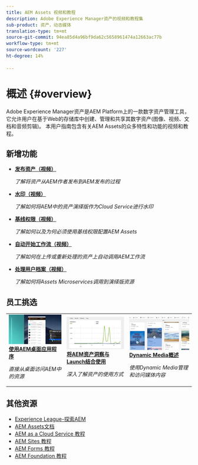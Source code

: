 ```yaml
---
title: AEM Assets 视频和教程
description: Adobe Experience Manager资产的视频和教程集
sub-product: 资产，动态媒体
translation-type: tm+mt
source-git-commit: 94ea85d4a96bf9da62c5658961474a12663ac77b
workflow-type: tm+mt
source-wordcount: '227'
ht-degree: 14%

---
```



# 概述 {#overview}

Adobe Experience Manager资产是AEM Platform上的一款数字资产管理工具，它允许用户在基于Web的存储库中创建、管理和共享其数字资产(图像、视频、文档和音频剪辑)。 本用户指南包含有关AEM Assets的众多特性和功能的视频和教程。

## 新增功能


* **[发布资产（视频）](./sharing/publish.md)**

   *了解将资产从AEM作者发布到AEM发布的过程*

* **[水印（视频）](./advanced/watermarks.md)**

   *了解如何将AEM中的资产演绎版作为Cloud Service进行水印*

* **[基线权限（视频）](./configuring/baseline-permissions.md)**

   *了解如何以及为何必须使用基线权限配置AEM Assets*

* **[自动开始工作流（视频）](./configuring/auto-start-workflows.md)**

   *了解如何在上传或重新处理的资产上自动调用AEM工作流*

* **[处理用户档案（视频）](./configuring/processing-profiles.md)**

   *了解如何将Assets Microservices调用到演绎版资源*

## 员工挑选

<table>
<td>
   <a href="./creative-workflows/aem-desktop-app.md">
   <img alt="增强型智能标记" src="./assets/overview/desktop-app.png" />
   </a>
   <div>
      <a href="./creative-workflows/aem-desktop-app.md">
      <strong>使用AEM桌面应用程序</strong>
      </a>
   </div>
   <p>
      <em>直接从桌面访问AEM中的资源</em>
   </p>
</td>
<td>
   <a href="./advanced/asset-insights-launch-tutorial.md">
   <img alt="AEM Assets洞察" src="./assets/overview/asset-insights.png"/>
   </a>
   <div>
      <a href="./advanced/asset-insights-launch-tutorial.md">
      <strong>将AEM资产洞察与Launch结合使用</strong>
      </a>
   </div>
   <p>
      <em>深入了解资产的使用方式</em>
   <p>
</td>
<td>
   <a href="./dynamic-media/dynamic-media-overview-feature-video-use.md">
   <img alt="Dynamic Media概述" src="./assets/overview/dynamic-media.png" />
   </a>
   <div>
      <a href="./dynamic-media/dynamic-media-overview-feature-video-use.md">
      <strong>Dynamic Media概述</strong>
      </a>
   </div>
   <p>
      <em>使用Dynamic Media管理和访问媒体内容</em>
   <p>
</td>
</table>

## 其他资源

* [Experience League-探索AEM](https://experienceleague.adobe.com/#recommended/solutions/experience-manager)
* [AEM Assets文档](https://helpx.adobe.com/cn/experience-manager/6-5/assets/user-guide.html)
* [AEM as a Cloud Service 教程](/help/cloud-service/overview.md)
* [AEM Sites 教程](/help/sites/overview.md)
* [AEM Forms 教程](/help/forms/overview.md)
* [AEM Foundation 教程](/help/foundation/overview.md)
